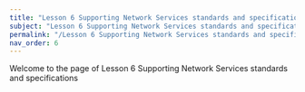 ```yaml
---
title: "Lesson 6 Supporting Network Services standards and specifications"
subject: "Lesson 6 Supporting Network Services standards and specifications"
permalink: "/Lesson 6 Supporting Network Services standards and specifications"
nav_order: 6
---
```


Welcome to the page of Lesson 6 Supporting Network Services standards and specifications
